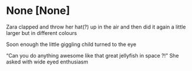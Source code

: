 # None [None]
Zara clapped and throw her hat(?) up in the air and then did it again a little larger but in different colours 

Soon enough the little giggling child turned to the eye 

“Can you do anything awesome like that great jellyfish in space ?!” She asked with wide eyed enthusiasm
